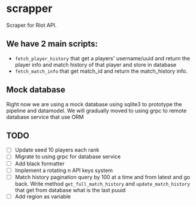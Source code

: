 # scrapper
Scraper for Riot API. 
## We have 2 main scripts:
- `fetch_player_history` that get a players' username/uuid and return the player info and match history of that player and store in database
- `fetch_match_info` that get match_id and return the match_history info. 

## Mock database
Right now we are using a mock database using sqlite3 to prototype the pipeline and datamodel. We will gradually moved to using grpc to remote database service that use ORM

## TODO
- [ ] Update seed 10 players each rank
- [ ] Migrate to using grpc for database service
- [ ] Add black formatter
- [ ] Implement a rotating n API keys system
- [ ] Match history pagination query by 100 at a time and from latest and go back. Write method `get_full_match_history` and `update_match_history` that get from database what is the last puuid
- [ ] Add region as variable